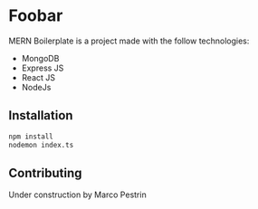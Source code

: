 # Foobar

MERN Boilerplate is a project made with the follow technologies:
- MongoDB
- Express JS
- React JS
- NodeJs

## Installation

```bash
npm install
nodemon index.ts
```

## Contributing
Under construction by Marco Pestrin
